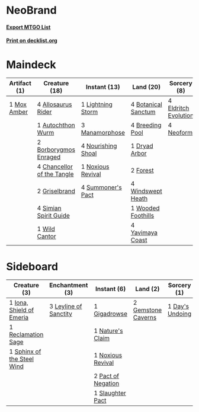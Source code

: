 # NeoBrand

#### [Export MTGO List](../collection/NeoBrand/NeoBrand.txt)
#### [Print on decklist.org](http://decklist.org/?deckmain=4%09Allosaurus%20Rider%0A1%09Autochthon%20Wurm%0A2%09Borborygmos%20Enraged%0A4%09Botanical%20Sanctum%0A4%09Breeding%20Pool%0A4%09Chancellor%20of%20the%20Tangle%0A1%09Dryad%20Arbor%0A4%09Eldritch%20Evolution%0A2%09Forest%0A2%09Griselbrand%0A1%09Lightning%20Storm%0A3%09Manamorphose%0A1%09Mox%20Amber%0A4%09Neoform%0A4%09Nourishing%20Shoal%0A1%09Noxious%20Revival%0A4%09Simian%20Spirit%20Guide%0A4%09Summoner's%20Pact%0A1%09Wild%20Cantor%0A4%09Windswept%20Heath%0A1%09Wooded%20Foothills%0A4%09Yavimaya%20Coast&deckside=1%09Day's%20Undoing%0A2%09Gemstone%20Caverns%0A1%09Gigadrowse%0A1%09Iona,%20Shield%20of%20Emeria%0A3%09Leyline%20of%20Sanctity%0A1%09Nature's%20Claim%0A1%09Noxious%20Revival%0A2%09Pact%20of%20Negation%0A1%09Reclamation%20Sage%0A1%09Slaughter%20Pact%0A1%09Sphinx%20of%20the%20Steel%20Wind)
# Maindeck

|                                     Artifact (1)                                     |                                            Creature (18)                                            |                                        Instant (13)                                        |                                          Land (20)                                           |                                          Sorcery (8)                                          |
|--------------------------------------------------------------------------------------|-----------------------------------------------------------------------------------------------------|--------------------------------------------------------------------------------------------|----------------------------------------------------------------------------------------------|-----------------------------------------------------------------------------------------------|
|1 [Mox Amber](http://gatherer.wizards.com/Pages/Card/Details.aspx?multiverseid=443112)|4 [Allosaurus Rider](http://gatherer.wizards.com/Pages/Card/Details.aspx?multiverseid=121157)        |1 [Lightning Storm](http://gatherer.wizards.com/Pages/Card/Details.aspx?multiverseid=121495)|4 [Botanical Sanctum](http://gatherer.wizards.com/Pages/Card/Details.aspx?multiverseid=417817)|4 [Eldritch Evolution](http://gatherer.wizards.com/Pages/Card/Details.aspx?multiverseid=414456)|
|                                                                                      |1 [Autochthon Wurm](http://gatherer.wizards.com/Pages/Card/Details.aspx?multiverseid=89096)          |3 [Manamorphose](http://gatherer.wizards.com/Pages/Card/Details.aspx?multiverseid=370568)   |4 [Breeding Pool](http://gatherer.wizards.com/Pages/Card/Details.aspx?multiverseid=97088)     |4 [Neoform](http://gatherer.wizards.com/Pages/Card/Details.aspx?multiverseid=461133)           |
|                                                                                      |2 [Borborygmos Enraged](http://gatherer.wizards.com/Pages/Card/Details.aspx?multiverseid=366283)     |4 [Nourishing Shoal](http://gatherer.wizards.com/Pages/Card/Details.aspx?multiverseid=74100)|1 [Dryad Arbor](http://gatherer.wizards.com/Pages/Card/Details.aspx?multiverseid=136196)      |                                                                                               |
|                                                                                      |4 [Chancellor of the Tangle](http://gatherer.wizards.com/Pages/Card/Details.aspx?multiverseid=218062)|1 [Noxious Revival](http://gatherer.wizards.com/Pages/Card/Details.aspx?multiverseid=230067)|2 [Forest](http://gatherer.wizards.com/Pages/Card/Details.aspx?multiverseid=439860)           |                                                                                               |
|                                                                                      |2 [Griselbrand](http://gatherer.wizards.com/Pages/Card/Details.aspx?multiverseid=239995)             |4 [Summoner's Pact](http://gatherer.wizards.com/Pages/Card/Details.aspx?multiverseid=442178)|4 [Windswept Heath](http://gatherer.wizards.com/Pages/Card/Details.aspx?multiverseid=405115)  |                                                                                               |
|                                                                                      |4 [Simian Spirit Guide](http://gatherer.wizards.com/Pages/Card/Details.aspx?multiverseid=442137)     |                                                                                            |1 [Wooded Foothills](http://gatherer.wizards.com/Pages/Card/Details.aspx?multiverseid=405116) |                                                                                               |
|                                                                                      |1 [Wild Cantor](http://gatherer.wizards.com/Pages/Card/Details.aspx?multiverseid=96934)              |                                                                                            |4 [Yavimaya Coast](http://gatherer.wizards.com/Pages/Card/Details.aspx?multiverseid=129810)   |                                                                                               |


# Sideboard

|                                            Creature (3)                                             |                                        Enchantment (3)                                         |                                         Instant (6)                                         |                                          Land (2)                                           |                                       Sorcery (1)                                        |
|-----------------------------------------------------------------------------------------------------|------------------------------------------------------------------------------------------------|---------------------------------------------------------------------------------------------|---------------------------------------------------------------------------------------------|------------------------------------------------------------------------------------------|
|1 [Iona, Shield of Emeria](http://gatherer.wizards.com/Pages/Card/Details.aspx?multiverseid=397800)  |3 [Leyline of Sanctity](http://gatherer.wizards.com/Pages/Card/Details.aspx?multiverseid=204993)|1 [Gigadrowse](http://gatherer.wizards.com/Pages/Card/Details.aspx?multiverseid=96864)       |2 [Gemstone Caverns](http://gatherer.wizards.com/Pages/Card/Details.aspx?multiverseid=122094)|1 [Day's Undoing](http://gatherer.wizards.com/Pages/Card/Details.aspx?multiverseid=398652)|
|1 [Reclamation Sage](http://gatherer.wizards.com/Pages/Card/Details.aspx?multiverseid=389651)        |                                                                                                |1 [Nature's Claim](http://gatherer.wizards.com/Pages/Card/Details.aspx?multiverseid=382316)  |                                                                                             |                                                                                          |
|1 [Sphinx of the Steel Wind](http://gatherer.wizards.com/Pages/Card/Details.aspx?multiverseid=189641)|                                                                                                |1 [Noxious Revival](http://gatherer.wizards.com/Pages/Card/Details.aspx?multiverseid=230067) |                                                                                             |                                                                                          |
|                                                                                                     |                                                                                                |2 [Pact of Negation](http://gatherer.wizards.com/Pages/Card/Details.aspx?multiverseid=442057)|                                                                                             |                                                                                          |
|                                                                                                     |                                                                                                |1 [Slaughter Pact](http://gatherer.wizards.com/Pages/Card/Details.aspx?multiverseid=130704)  |                                                                                             |                                                                                          |

